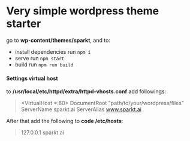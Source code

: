 # Very simple wordpress theme starter
go to **wp-content/themes/sparkt**, and to:

* install dependencies run `npm i`
* serve run `npm start`
* build run `npm run build`

####  Settings virtual host

to **/usr/local/etc/httpd/extra/httpd-vhosts.conf** add followings:
 >   <VirtualHost *:80>
        DocumentRoot "path/to/your/wordpress/files"
        ServerName sparkt.ai
        ServerAlias www.sparkt.ai
    </VirtualHost>

After that add the following to **code /etc/hosts**:
> 127.0.0.1       sparkt.ai
